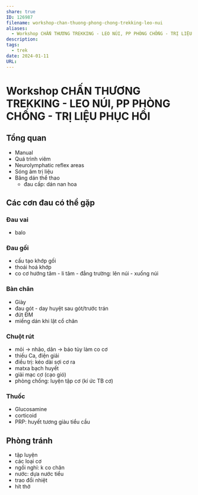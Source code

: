 ```yaml
---
share: true
ID: 126987
filename: workshop-chan-thuong-phong-chong-trekking-leo-nui
aliases:
  - Workshop CHẤN THƯƠNG TREKKING - LEO NÚI, PP PHÒNG CHỐNG - TRỊ LIỆU PHỤC HỒI
description: 
tags:
  - trek
date: 2024-01-11
URL:
---
```

# Workshop CHẤN THƯƠNG TREKKING - LEO NÚI, PP PHÒNG CHỐNG - TRỊ LIỆU PHỤC HỒI

## Tổng quan
- Manual  
- Quá trình viêm  
- Neurolymphatic reflex areas  
- Sóng âm trị liệu  
- Băng dán thể thao  
	- đau cấp: dán nan hoa  
  
## Các cơn đau có thể gặp  
### Đau vai  
- balo  
  
### Đau gối  
- cấu tạo khớp gối  
- thoái hoá khớp  
- co cơ hướng tâm - li tâm - đẳng trường: lên núi - xuống núi  
  
### Bàn chân  
- Giày  
- đau gót - day huyệt sau gót/trước trán  
- đứt ĐM  
- miếng dán khi lật cổ chân  
  
### Chuột rút  
- mỏi -> nhão, dãn -> báo tủy làm co cơ  
- thiếu Ca, điện giải  
- điều trị: kéo dài sợi cơ ra  
- matxa bạch huyết  
- giải mạc cơ (cạo gió)  
- phòng chống: luyện tập cơ (kí ức TB cơ)  
  
### Thuốc  
- Glucosamine  
- corticoid  
- PRP: huyết tương giàu tiểu cầu  
  
## Phòng tránh  
- tập luyện  
- các loại cơ  
- ngồi nghỉ: k co chân  
- nước: dựa nước tiểu  
- trao đổi nhiệt  
- hít thở